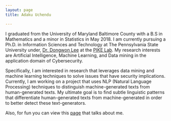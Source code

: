 ```yaml
---
layout: page
title: Adaku Uchendu 

---
```

I graduated from the University of Maryland Baltimore County with a B.S in Mathematics and a minor 
in Statistics in May 2018. I am currently pursuing a Ph.D. in Information Sciences and Technology at The
Pennsylvania State University under, [Dr. Dongwon Lee](http://pike.psu.edu/dongwon/) at the [PIKE Lab](http://pike.psu.edu/). My research interests are Artificial Intelligence, Machine Learning, and 
Data mining in the application domain of Cybersecurity. 

Specifically, I am interested in research that leverages data mining and machine learning techniques to 
solve issues that have security implications. Currently, I am working on a project that uses NLP (Natural 
Language Processing) techniques to distinguish machine-generated texts from human-generated texts. My ultimate goal is to find subtle linguistic patterns that differentiate human-generated texts from 
machine-generated in order to better detect these text-generators. 

Also, for fun you can view this [page](https://news.umbc.edu/adaku-uchendu-to-extend-passion-for-mathematics-through-information-sciences-ph-d-at-penn-state/) that talks about me. 
